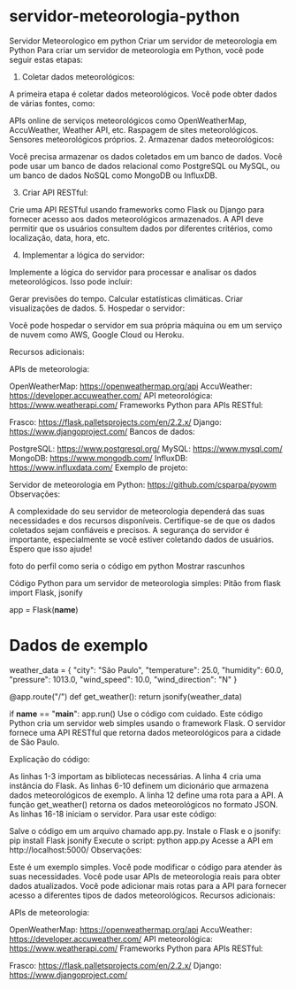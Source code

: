 # servidor-meteorologia-python
Servidor Meteorologico em python
Criar um servidor de meteorologia em Python
Para criar um servidor de meteorologia em Python, você pode seguir estas etapas:

1. Coletar dados meteorológicos:

A primeira etapa é coletar dados meteorológicos. Você pode obter dados de várias fontes, como:

APIs online de serviços meteorológicos como OpenWeatherMap, AccuWeather, Weather API, etc.
Raspagem de sites meteorológicos.
Sensores meteorológicos próprios.
2. Armazenar dados meteorológicos:

Você precisa armazenar os dados coletados em um banco de dados. Você pode usar um banco de dados relacional como PostgreSQL ou MySQL, ou um banco de dados NoSQL como MongoDB ou InfluxDB.

3. Criar API RESTful:

Crie uma API RESTful usando frameworks como Flask ou Django para fornecer acesso aos dados meteorológicos armazenados. A API deve permitir que os usuários consultem dados por diferentes critérios, como localização, data, hora, etc.

4. Implementar a lógica do servidor:

Implemente a lógica do servidor para processar e analisar os dados meteorológicos. Isso pode incluir:

Gerar previsões do tempo.
Calcular estatísticas climáticas.
Criar visualizações de dados.
5. Hospedar o servidor:

Você pode hospedar o servidor em sua própria máquina ou em um serviço de nuvem como AWS, Google Cloud ou Heroku.

Recursos adicionais:

APIs de meteorologia:

OpenWeatherMap: https://openweathermap.org/api
AccuWeather: https://developer.accuweather.com/
API meteorológica: https://www.weatherapi.com/
Frameworks Python para APIs RESTful:

Frasco: https://flask.palletsprojects.com/en/2.2.x/
Django: https://www.djangoproject.com/
Bancos de dados:

PostgreSQL: https://www.postgresql.org/
MySQL: https://www.mysql.com/
MongoDB: https://www.mongodb.com/
InfluxDB: https://www.influxdata.com/
Exemplo de projeto:

Servidor de meteorologia em Python: https://github.com/csparpa/pyowm
Observações:

A complexidade do seu servidor de meteorologia dependerá das suas necessidades e dos recursos disponíveis.
Certifique-se de que os dados coletados sejam confiáveis e precisos.
A segurança do servidor é importante, especialmente se você estiver coletando dados de usuários.
Espero que isso ajude!

foto do perfil
como seria o código em python
Mostrar rascunhos






























Código Python para um servidor de meteorologia simples:
Pitão
from flask import Flask, jsonify

app = Flask(__name__)

# Dados de exemplo
weather_data = {
    "city": "São Paulo",
    "temperature": 25.0,
    "humidity": 60.0,
    "pressure": 1013.0,
    "wind_speed": 10.0,
    "wind_direction": "N"
}

@app.route("/")
def get_weather():
    return jsonify(weather_data)

if __name__ == "__main__":
    app.run()
Use o código com cuidado.
Este código Python cria um servidor web simples usando o framework Flask. O servidor fornece uma API RESTful que retorna dados meteorológicos para a cidade de São Paulo.

Explicação do código:

As linhas 1-3 importam as bibliotecas necessárias.
A linha 4 cria uma instância do Flask.
As linhas 6-10 definem um dicionário que armazena dados meteorológicos de exemplo.
A linha 12 define uma rota para a API.
A função get_weather() retorna os dados meteorológicos no formato JSON.
As linhas 16-18 iniciam o servidor.
Para usar este código:

Salve o código em um arquivo chamado app.py.
Instale o Flask e o jsonify:
pip install Flask jsonify
Execute o script:
python app.py
Acesse a API em http://localhost:5000/
Observações:

Este é um exemplo simples. Você pode modificar o código para atender às suas necessidades.
Você pode usar APIs de meteorologia reais para obter dados atualizados.
Você pode adicionar mais rotas para a API para fornecer acesso a diferentes tipos de dados meteorológicos.
Recursos adicionais:

APIs de meteorologia:

OpenWeatherMap: https://openweathermap.org/api
AccuWeather: https://developer.accuweather.com/
API meteorológica: https://www.weatherapi.com/
Frameworks Python para APIs RESTful:

Frasco: https://flask.palletsprojects.com/en/2.2.x/
Django: https://www.djangoproject.com/
